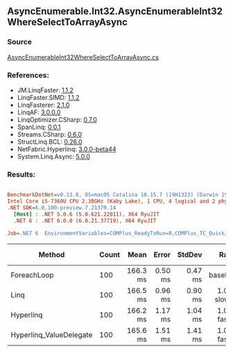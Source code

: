 ﻿## AsyncEnumerable.Int32.AsyncEnumerableInt32WhereSelectToArrayAsync

### Source
[AsyncEnumerableInt32WhereSelectToArrayAsync.cs](../LinqBenchmarks/AsyncEnumerable/Int32/AsyncEnumerableInt32WhereSelectToArrayAsync.cs)

### References:
- JM.LinqFaster: [1.1.2](https://www.nuget.org/packages/JM.LinqFaster/1.1.2)
- LinqFaster.SIMD: [1.1.2](https://www.nuget.org/packages/LinqFaster.SIMD/1.0.3)
- LinqFasterer: [2.1.0](https://www.nuget.org/packages/LinqFasterer/2.1.0)
- LinqAF: [3.0.0.0](https://www.nuget.org/packages/LinqAF/3.0.0.0)
- LinqOptimizer.CSharp: [0.7.0](https://www.nuget.org/packages/LinqOptimizer.CSharp/0.7.0)
- SpanLinq: [0.0.1](https://www.nuget.org/packages/SpanLinq/0.0.1)
- Streams.CSharp: [0.6.0](https://www.nuget.org/packages/Streams.CSharp/0.6.0)
- StructLinq.BCL: [0.26.0](https://www.nuget.org/packages/StructLinq/0.26.0)
- NetFabric.Hyperlinq: [3.0.0-beta44](https://www.nuget.org/packages/NetFabric.Hyperlinq/3.0.0-beta44)
- System.Linq.Async: [5.0.0](https://www.nuget.org/packages/System.Linq.Async/5.0.0)

### Results:
``` ini

BenchmarkDotNet=v0.13.0, OS=macOS Catalina 10.15.7 (19H1323) [Darwin 19.6.0]
Intel Core i5-7360U CPU 2.30GHz (Kaby Lake), 1 CPU, 4 logical and 2 physical cores
.NET SDK=6.0.100-preview.7.21379.14
  [Host] : .NET 5.0.6 (5.0.621.22011), X64 RyuJIT
  .NET 6 : .NET 6.0.0 (6.0.21.37719), X64 RyuJIT

Job=.NET 6  EnvironmentVariables=COMPlus_ReadyToRun=0,COMPlus_TC_QuickJitForLoops=1,COMPlus_TieredPGO=1  Runtime=.NET 6.0  

```
|                  Method | Count |     Mean |   Error |  StdDev |        Ratio | RatioSD | Gen 0 | Gen 1 | Gen 2 | Allocated |
|------------------------ |------ |---------:|--------:|--------:|-------------:|--------:|------:|------:|------:|----------:|
|             ForeachLoop |   100 | 166.3 ms | 0.50 ms | 0.47 ms |     baseline |         |     - |     - |     - |     23 KB |
|                    Linq |   100 | 166.5 ms | 0.96 ms | 0.90 ms | 1.00x slower |   0.01x |     - |     - |     - |     55 KB |
|               Hyperlinq |   100 | 166.2 ms | 1.17 ms | 1.04 ms | 1.00x faster |   0.01x |     - |     - |     - |     22 KB |
| Hyperlinq_ValueDelegate |   100 | 165.6 ms | 1.51 ms | 1.41 ms | 1.00x faster |   0.01x |     - |     - |     - |     22 KB |
